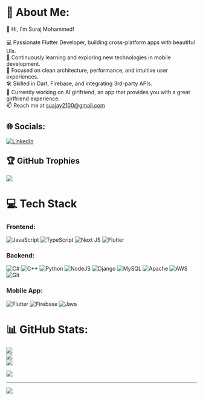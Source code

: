 # 💫 About Me:
👋 Hi, I'm Suraj Mohammed!<br><br>💻 Passionate Flutter Developer, building cross-platform apps with beautiful UIs.<br>🌱 Continuously learning and exploring new technologies in mobile development.<br>🚀 Focused on clean architecture, performance, and intuitive user experiences.<br>🛠 Skilled in Dart, Firebase, and integrating 3rd-party APIs.<br>👀 Currently working on AI girlfriend, an app that provides you with a great girlfriend experience.<br>📫 Reach me at suajay2100@gmail.com<br>


## 🌐 Socials:
[![LinkedIn](https://img.shields.io/badge/LinkedIn-%230077B5.svg?logo=linkedin&logoColor=white)](www.linkedin.com/in/suraj-mohammed-bb62b025a) 

## 🏆 GitHub Trophies
![](https://github-profile-trophy.vercel.app/?username=suajay&theme=radical&no-frame=false&no-bg=true&margin-w=4)


# 💻 Tech Stack

### **Frontend**:
![JavaScript](https://img.shields.io/badge/javascript-%23323330.svg?style=for-the-badge&logo=javascript&logoColor=%23F7DF1E) ![TypeScript](https://img.shields.io/badge/typescript-%23007ACC.svg?style=for-the-badge&logo=typescript&logoColor=white) ![Next JS](https://img.shields.io/badge/Next-black?style=for-the-badge&logo=next.js&logoColor=white) ![Flutter](https://img.shields.io/badge/Flutter-%2302569B.svg?style=for-the-badge&logo=Flutter&logoColor=white)

### **Backend**:
![C#](https://img.shields.io/badge/c%23-%23239120.svg?style=for-the-badge&logo=csharp&logoColor=white) ![C++](https://img.shields.io/badge/c++-%2300599C.svg?style=for-the-badge&logo=c%2B%2B&logoColor=white) ![Python](https://img.shields.io/badge/python-3670A0?style=for-the-badge&logo=python&logoColor=ffdd54) ![NodeJS](https://img.shields.io/badge/node.js-6DA55F?style=for-the-badge&logo=node.js&logoColor=white) ![Django](https://img.shields.io/badge/django-%23092E20.svg?style=for-the-badge&logo=django&logoColor=white) ![MySQL](https://img.shields.io/badge/mysql-4479A1.svg?style=for-the-badge&logo=mysql&logoColor=white) ![Apache](https://img.shields.io/badge/apache-%23D42029.svg?style=for-the-badge&logo=apache&logoColor=white) ![AWS](https://img.shields.io/badge/AWS-%23FF9900.svg?style=for-the-badge&logo=amazon-aws&logoColor=white) ![Git](https://img.shields.io/badge/git-%23F05033.svg?style=for-the-badge&logo=git&logoColor=white) 

### **Mobile App**:
![Flutter](https://img.shields.io/badge/Flutter-%2302569B.svg?style=for-the-badge&logo=Flutter&logoColor=white) ![Firebase](https://img.shields.io/badge/firebase-%23039BE5.svg?style=for-the-badge&logo=firebase) ![Java](https://img.shields.io/badge/java-%23F7DF1E.svg?style=for-the-badge&logo=java&logoColor=white)


# 📊 GitHub Stats:
![](https://github-readme-stats.vercel.app/api?username=suajay&theme=dark&hide_border=false&include_all_commits=false&count_private=false)<br/>
![](https://github-readme-streak-stats.herokuapp.com/?user=suajay&theme=dark&hide_border=false)<br/>
![](https://github-readme-stats.vercel.app/api/top-langs/?username=suajay&theme=dark&hide_border=false&include_all_commits=false&count_private=false&layout=compact)


![](https://quotes-github-readme.vercel.app/api?type=horizontal&theme=radical)

---
[![](https://visitcount.itsvg.in/api?id=suajay&icon=0&color=0)](https://visitcount.itsvg.in)

<!-- Proudly created with GPRM ( https://gprm.itsvg.in ) -->
